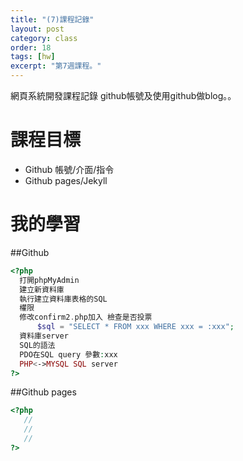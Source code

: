 ```yaml
---
title: "(7)課程記錄"
layout: post
category: class
order: 18
tags: [hw]
excerpt: "第7週課程。"
---
```

網頁系統開發課程記錄
github帳號及使用github做blog。。

# 課程目標
- Github 帳號/介面/指令
- Github pages/Jekyll

# 我的學習

##Github



```php
<?php
  打開phpMyAdmin
  建立新資料庫
  執行建立資料庫表格的SQL
  權限
  修改confirm2.php加入 檢查是否投票
      $sql = "SELECT * FROM xxx WHERE xxx = :xxx";
  資料庫server
  SQL的語法
  PDO在SQL query 參數:xxx
  PHP<->MYSQL SQL server
?>
```
##Github pages

```php
<?php
   //
   //
   //
?>
```


[1]: https://github.com/        "GitHub"
[2]: https://pages.github.com/  "GitHub Pages"
[3]: https://jekyllrb.com/      "Jekyll"
[4]: http://markdown.tw         "Markdown文件"
[5]: http://dillinger.io/       "Dillinger"








